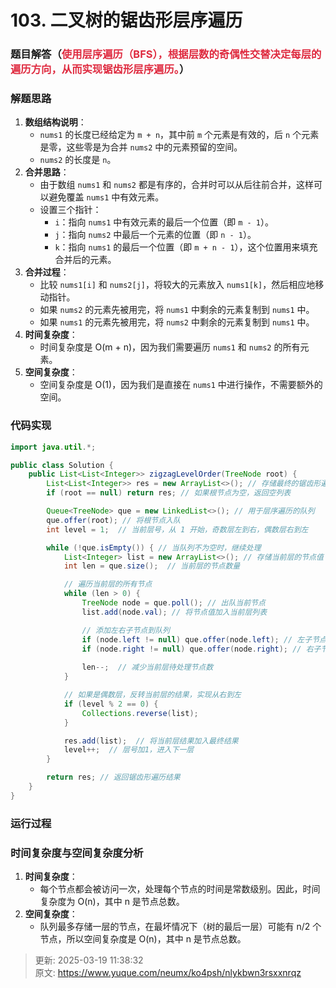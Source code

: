 # 103. 二叉树的锯齿形层序遍历

### 题目解答（<font style="color:#DF2A3F;">使用层序遍历（BFS），根据层数的奇偶性交替决定每层的遍历方向，从而实现锯齿形层序遍历。</font>）
### 解题思路
1. **数组结构说明**：
    - `nums1` 的长度已经给定为 `m + n`，其中前 `m` 个元素是有效的，后 `n` 个元素是零，这些零是为合并 `nums2` 中的元素预留的空间。
    - `nums2` 的长度是 `n`。
2. **合并思路**：
    - 由于数组 `nums1` 和 `nums2` 都是有序的，合并时可以从后往前合并，这样可以避免覆盖 `nums1` 中有效元素。
    - 设置三个指针： 
        * `i`：指向 `nums1` 中有效元素的最后一个位置（即 `m - 1`）。
        * `j`：指向 `nums2` 中最后一个元素的位置（即 `n - 1`）。
        * `k`：指向 `nums1` 的最后一个位置（即 `m + n - 1`），这个位置用来填充合并后的元素。
3. **合并过程**：
    - 比较 `nums1[i]` 和 `nums2[j]`，将较大的元素放入 `nums1[k]`，然后相应地移动指针。
    - 如果 `nums2` 的元素先被用完，将 `nums1` 中剩余的元素复制到 `nums1` 中。
    - 如果 `nums1` 的元素先被用完，将 `nums2` 中剩余的元素复制到 `nums1` 中。
4. **时间复杂度**：
    - 时间复杂度是 O(m + n)，因为我们需要遍历 `nums1` 和 `nums2` 的所有元素。
5. **空间复杂度**：
    - 空间复杂度是 O(1)，因为我们是直接在 `nums1` 中进行操作，不需要额外的空间。

### 代码实现
```java
import java.util.*;

public class Solution {
    public List<List<Integer>> zigzagLevelOrder(TreeNode root) {
        List<List<Integer>> res = new ArrayList<>(); // 存储最终的锯齿形遍历结果
        if (root == null) return res; // 如果根节点为空，返回空列表

        Queue<TreeNode> que = new LinkedList<>(); // 用于层序遍历的队列
        que.offer(root); // 将根节点入队
        int level = 1;  // 当前层号，从 1 开始，奇数层左到右，偶数层右到左

        while (!que.isEmpty()) { // 当队列不为空时，继续处理
            List<Integer> list = new ArrayList<>(); // 存储当前层的节点值
            int len = que.size();  // 当前层的节点数量

            // 遍历当前层的所有节点
            while (len > 0) {
                TreeNode node = que.poll(); // 出队当前节点
                list.add(node.val); // 将节点值加入当前层列表

                // 添加左右子节点到队列
                if (node.left != null) que.offer(node.left); // 左子节点入队
                if (node.right != null) que.offer(node.right); // 右子节点入队
                
                len--;  // 减少当前层待处理节点数
            }

            // 如果是偶数层，反转当前层的结果，实现从右到左
            if (level % 2 == 0) {
                Collections.reverse(list);
            }

            res.add(list);  // 将当前层结果加入最终结果
            level++;  // 层号加1，进入下一层
        }

        return res; // 返回锯齿形遍历结果
    }
}
```

### 运行过程
### 时间复杂度与空间复杂度分析
1. **时间复杂度**：
    - 每个节点都会被访问一次，处理每个节点的时间是常数级别。因此，时间复杂度为 O(n)，其中 n 是节点总数。
2. **空间复杂度**：
    - 队列最多存储一层的节点，在最坏情况下（树的最后一层）可能有 n/2 个节点，所以空间复杂度是 O(n)，其中 n 是节点总数。



> 更新: 2025-03-19 11:38:32  
> 原文: <https://www.yuque.com/neumx/ko4psh/nlykbwn3rsxxnrqz>